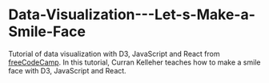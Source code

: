 # Data-Visualization---Let-s-Make-a-Smile-Face
Tutorial of data visualization with D3, JavaScript and React from [freeCodeCamp](https://vizhub.com/lariredivo/13fdac9d0e9f4ec7b6806581e27031a9?file=index.html). In this tutorial, Curran Kelleher teaches how to make a smile face with D3, JavaScript and React.
